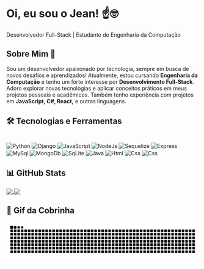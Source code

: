 <h1>Oi, eu sou o Jean! ☝️🤓</h1>
<p>Desenvolvedor Full-Stack | Estudante de Engenharia da Computação</p>

## Sobre Mim 🚀
<p>
  Sou um desenvolvedor apaixonado por tecnologia, sempre em busca de novos desafios e aprendizados! Atualmente, estou cursando <b>Engenharia da Computação</b> e tenho um forte interesse por <b>Desenvolvimento      Full-Stack</b>. Adoro explorar novas tecnologias e aplicar conceitos práticos em meus projetos pessoais e acadêmicos. Também tenho experiência com projetos em <b>JavaScript, C#, React,</b> e outras   
  linguagens.
</p>

## 🛠️ Tecnologias e Ferramentas
<!--Imagem de Linguagens-->
<div style="display: inline_block"><br>
  <img align="center" alt="Python" src="https://img.shields.io/badge/Python-3776AB?style=for-the-badge&logo=python&logoColor=white">
  <img align="center" alt="Django" src="https://img.shields.io/badge/Django-092E20?style=for-the-badge&logo=django&logoColor=white">
  <img align="center" alt="JavaScript" src="https://img.shields.io/badge/JavaScript-F7DF1E?style=for-the-badge&logo=javascript&logoColor=black">
  <img align="center" alt="NodeJs" src="https://img.shields.io/badge/Node.js-43853D?style=for-the-badge&logo=node.js&logoColor=white">
  <img align="center" alt="Sequelize" src="https://img.shields.io/badge/Sequelize-52B0E7?style=for-the-badge&logo=Sequelize&logoColor=white">
  <img align="center" alt="Express" src="https://img.shields.io/badge/Express.js-404D59?style=for-the-badge">
  <img align="center" alt="MySql" src="https://img.shields.io/badge/MySQL-00000F?style=for-the-badge&logo=mysql&logoColor=white">
  <img align="center" alt="MongoDb" src="https://img.shields.io/badge/MongoDB-4EA94B?style=for-the-badge&logo=mongodb&logoColor=white">
  <img align="center" alt="SqLite" src="https://img.shields.io/badge/SQLite-07405E?style=for-the-badge&logo=sqlite&logoColor=white">
  <img align="center" alt="Java" src="https://img.shields.io/badge/Java-ED8B00?style=for-the-badge&logo=openjdk&logoColor=white">
  <img align="center" alt="Html" src="https://img.shields.io/badge/HTML5-E34F26?style=for-the-badge&logo=html5&logoColor=white">
  <img align="center" alt="Css" src="https://img.shields.io/badge/CSS3-1572B6?style=for-the-badge&logo=css3&logoColor=white">
  <img align="center" alt="Css" src="https://img.shields.io/badge/C%23-239120?style=for-the-badge&logo=c-sharp&logoColor=white">
</div>

## 📊 GitHub Stats
<!--github stats lado a lado-->
<a href="https://github.com/anuraghazra/github-readme-stats">
  <img height=200 align="center" src="https://github-readme-stats.vercel.app/api?username=Jean-Martins22&theme=dark&show_icons=true" />
</a>
<a href="https://github.com/anuraghazra/convoychat">
  <img height=200 align="center" src="https://github-readme-stats.vercel.app/api/top-langs?username=Jean-Martins22&layout=compact&langs_count=8&card_width=320&theme=dark" />
</a>



## 🐍 Gif da Cobrinha

<!--Gif da cobra-->
<picture>
  <source media="(prefers-color-scheme: dark)" srcset="https://raw.githubusercontent.com/Jean-Martins22/Jean-Martins22/output/github-contribution-grid-snake-dark.svg">
  <source media="(prefers-color-scheme: light)" srcset="https://raw.githubusercontent.com/Jean-Martins22/Jean-Martins22/output/github-contribution-grid-snake.svg">
  <img alt="github contribution grid snake animation" src="https://raw.githubusercontent.com/Jean-Martins22/Jean-Martins22/output/github-contribution-grid-snake.svg">
</picture>
